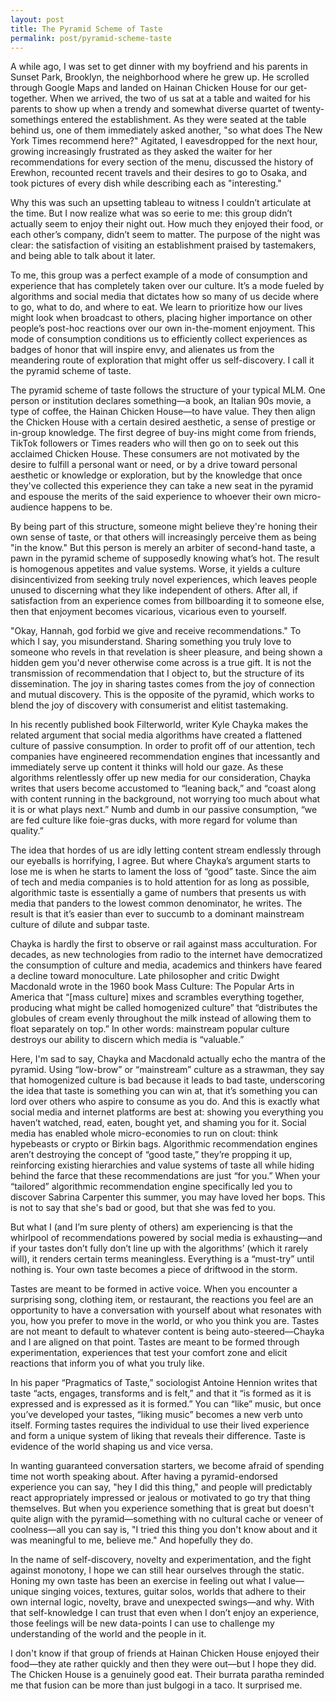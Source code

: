 ```yaml
---
layout: post
title: The Pyramid Scheme of Taste
permalink: post/pyramid-scheme-taste
---
```


A while ago, I was set to get dinner with my boyfriend and his parents in Sunset Park, Brooklyn, the neighborhood where he grew up. He scrolled through Google Maps and landed on Hainan Chicken House for our get-together. When we arrived, the two of us sat at a table and waited for his parents to show up when a trendy and somewhat diverse quartet of twenty-somethings entered the establishment. As they were seated at the table behind us, one of them immediately asked another, "so what does The New York Times recommend here?" Agitated, I eavesdropped for the next hour, growing increasingly frustrated as they asked the waiter for her recommendations for every section of the menu, discussed the history of Erewhon, recounted recent travels and their desires to go to Osaka, and took pictures of every dish while describing each as "interesting."

Why this was such an upsetting tableau to witness I couldn’t articulate at the time. But I now realize what was so eerie to me: this group didn’t actually seem to enjoy their night out. How much they enjoyed their food, or each other’s company, didn’t seem to matter. The purpose of the night was clear: the satisfaction of visiting an establishment praised by tastemakers, and being able to talk about it later. 

To me, this group was a perfect example of a mode of consumption and experience that has completely taken over our culture. It’s a mode fueled by algorithms and social media that dictates how so many of us decide where to go, what to do, and where to eat. We learn to prioritize how our lives might look when broadcast to others, placing higher importance on other people’s post-hoc reactions over our own in-the-moment enjoyment. This mode of consumption conditions us to efficiently collect experiences as badges of honor that will inspire envy, and alienates us from the meandering route of exploration that might offer us self-discovery. I call it the pyramid scheme of taste. 

The pyramid scheme of taste follows the structure of your typical MLM. One person or institution declares something—a book, an Italian 90s movie, a type of coffee, the Hainan Chicken House—to have value. They then align the Chicken House with a certain desired aesthetic, a sense of prestige or in-group knowledge. The first degree of buy-ins might come from friends, TikTok followers or Times readers who will then go on to seek out this acclaimed Chicken House. These consumers are not motivated by the desire to fulfill a personal want or need, or by a drive toward personal aesthetic or knowledge or exploration, but by the knowledge that once they've collected this experience they can take a new seat in the pyramid and espouse the merits of the said experience to whoever their own micro-audience happens to be. 

By being part of this structure, someone might believe they're honing their own sense of taste, or that others will increasingly perceive them as being "in the know." But this person is merely an arbiter of second-hand taste, a pawn in the pyramid scheme of supposedly knowing what’s hot. The result is homogenous appetites and value systems. Worse, it yields a culture disincentivized from seeking truly novel experiences, which leaves people unused to discerning what they like independent of others. After all, if satisfaction from an experience comes from billboarding it to someone else, then that enjoyment becomes vicarious, vicarious even to yourself. 

"Okay, Hannah, god forbid we give and receive recommendations." To which I say, you misunderstand. Sharing something you truly love to someone who revels in that revelation is sheer pleasure, and being shown a hidden gem you'd never otherwise come across is a true gift. It is not the transmission of recommendation that I object to, but the structure of its dissemination. The joy in sharing tastes comes from the joy of connection and mutual discovery. This is the opposite of the pyramid, which works to blend the joy of discovery with consumerist and elitist tastemaking.

In his recently published book Filterworld, writer Kyle Chayka makes the related argument that social media algorithms have created a flattened culture of passive consumption. In order to profit off of our attention, tech companies have engineered recommendation engines that incessantly and immediately serve up content it thinks will hold our gaze. As these algorithms relentlessly offer up new media for our consideration, Chayka writes that users become accustomed to “leaning back,” and “coast along with content running in the background, not worrying too much about what it is or what plays next.” Numb and dumb in our passive consumption, “we are fed culture like foie-gras ducks, with more regard for volume than quality.”

The idea that hordes of us are idly letting content stream endlessly through our eyeballs is horrifying, I agree. But where Chayka’s argument starts to lose me is when he starts to lament the loss of “good” taste. Since the aim of tech and media companies is to hold attention for as long as possible, algorithmic taste is essentially a game of numbers that presents us with media that panders to the lowest common denominator, he writes. The result is that it’s easier than ever to succumb to a dominant mainstream culture of dilute and subpar taste.

Chayka is hardly the first to observe or rail against mass acculturation. For decades, as new technologies from radio to the internet have democratized the consumption of culture and media, academics and thinkers have feared a decline toward monoculture. Late philosopher and critic Dwight Macdonald wrote in the 1960 book Mass Culture: The Popular Arts in America that “[mass culture] mixes and scrambles everything together, producing what might be called homogenized culture” that “distributes the globules of cream evenly throughout the milk instead of allowing them to float separately on top.” In other words: mainstream popular culture destroys our ability to discern which media is “valuable.”

Here, I'm sad to say, Chayka and Macdonald actually echo the mantra of the pyramid. Using “low-brow” or “mainstream” culture as a strawman, they say that homogenized culture is bad because it leads to bad taste, underscoring the idea that taste is something you can win at, that it’s something you can lord over others who aspire to consume as you do. And this is exactly what social media and internet platforms are best at: showing you everything you haven’t watched, read, eaten, bought yet, and shaming you for it. Social media has enabled whole micro-economies to run on clout: think hypebeasts or crypto or Birkin bags. Algorithmic recommendation engines aren’t destroying the concept of “good taste,” they’re propping it up, reinforcing existing hierarchies and value systems of taste all while hiding behind the farce that these recommendations are just “for you.” When your “tailored” algorithmic recommendation engine specifically led you to discover Sabrina Carpenter this summer, you may have loved her bops. This is not to say that she's bad or good, but that she was fed to you. 

But what I (and I’m sure plenty of others) am experiencing is that the whirlpool of recommendations powered by social media is exhausting—and if your tastes don’t fully don’t line up with the algorithms’ (which it rarely will), it renders certain terms meaningless. Everything is a “must-try” until nothing is. Your own taste becomes a piece of driftwood in the storm.

Tastes are meant to be formed in active voice. When you encounter a surprising song, clothing item, or restaurant, the reactions you feel are an opportunity to have a conversation with yourself about what resonates with you, how you prefer to move in the world, or who you think you are. Tastes are not meant to default to whatever content is being auto-steered—Chayka and I are aligned on that point. Tastes are meant to be formed through experimentation, experiences that test your comfort zone and elicit reactions that inform you of what you truly like. 

In his paper “Pragmatics of Taste,” sociologist Antoine Hennion writes that taste “acts, engages, transforms and is felt,” and that it “is formed as it is expressed and is expressed as it is formed.” You can “like” music, but once you’ve developed your tastes, “liking music” becomes a new verb unto itself. Forming tastes requires the individual to use their lived experience and form a unique system of liking that reveals their difference. Taste is evidence of the world shaping us and vice versa.

In wanting guaranteed conversation starters, we become afraid of spending time not worth speaking about. After having a pyramid-endorsed experience you can say, "hey I did this thing," and people will predictably react appropriately impressed or jealous or motivated to go try that thing themselves. But when you experience something that is great but doesn't quite align with the pyramid—something with no cultural cache or veneer of coolness—all you can say is, "I tried this thing you don't know about and it was meaningful to me, believe me." And hopefully they do.

In the name of self-discovery, novelty and experimentation, and the fight against monotony, I hope we can still hear ourselves through the static. Honing my own taste has been an exercise in feeling out what I value—unique singing voices, textures, guitar solos, worlds that adhere to their own internal logic, novelty, brave and unexpected swings—and why. With that self-knowledge I can trust that even when I don’t enjoy an experience, those feelings will be new data-points I can use to challenge my understanding of the world and the people in it.

I don't know if that group of friends at Hainan Chicken House enjoyed their food—they ate rather quickly and then they were out—but I hope they did. The Chicken House is a genuinely good eat. Their burrata paratha reminded me that fusion can be more than just bulgogi in a taco. It surprised me.
